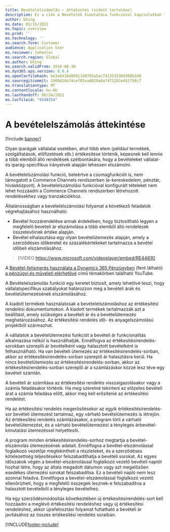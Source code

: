 ```yaml
---
title: Bevételelszámolás – áttekintés (videót tartalmaz)
description: Ez a cikk a Bevételek kimutatása funkcióval kapcsolatban tartalmaz tájékoztatást. Ez a funkció rugalmas keretet biztosít, amely lehetővé teszi, hogy vállalatspecifikus szabályokat határozzon meg a többelemű rendelések bevételi árának és bevételütemezésének elszámolásához.
author: bking
ms.date: 03/15/2022
ms.topic: overview
ms.prod: ''
ms.technology: ''
ms.search.form: Customer
audience: Application User
ms.reviewer: twheeloc
ms.search.region: Global
ms.author: bking
ms.search.validFrom: 2018-08-30
ms.dyn365.ops.version: 8.0.4
ms.openlocfilehash: be3e6438e86911d9703a5ac7413515389308b340
ms.sourcegitcommit: 1909d18a74cef85aad020a6a7473281e451f58c7
ms.translationtype: MT
ms.contentlocale: hu-HU
ms.lasthandoff: 08/24/2022
ms.locfileid: "9348354"
---
```

# <a name="revenue-recognition-overview"></a>A bevételelszámolás áttekintése

[!include [banner](../includes/banner.md)]

Olyan iparágak vállalatai esetében, ahol több elem (például termékek, szolgáltatások, előfizetések stb.) értékesítése történik, képesnek kell lennie a több elemből álló rendelések szétbontására, hogy a bevételeket vállalat-és iparág-specifikus irányelvek alapján lehessen elszámolni.

A bevételelszámolási funkció, beleértve a csomagfunkciót is, nem támogatott a Commerce Channels rendszerben (e-kereskedelem, pénztár, hívásközpont). A bevételelszámolási funkcióval konfigurált tételeket nem lehet hozzáadni a Commerce Channels rendszerben létrehozott rendelésekhez vagy tranzakciókhoz.

Általánosságban a bevételelszámolási folyamat a következő feladatok végrehajtásához használható:

* Bevétel hozzárendelése annak érdekében, hogy biztosítható legyen a megfelelő bevételi ár elszámolása a több elemből álló rendelések összetevőinek értéke alapján.
* Bevétel elhalasztása egy olyan bevételütemezés alapján, amely a szerződéses időkeretet és százalékértékeket tartalmazza a bevétel időbeli elszámolásához.

> [!VIDEO https://www.microsoft.com/videoplayer/embed/RE44iER]

A [Bevétel-felismerés használata a Dynamics 365 Pénzügyben](https://youtu.be/v3amIsiqvoo) (fent látható) [a pénzügyi és műveleti elérhetővé](https://www.youtube.com/playlist?list=PLcakwueIHoT_SYfIaPGoOhloFoCXiUSyW) című témakörben található YouTube.

A Bevételelszámolás funkció egy keretet biztosít, amely lehetővé teszi, hogy vállalatspecifikus szabályokat határozzon meg a bevételi árak és bevételütemezésének elszámolásához.

A kiadott termékek használatosak a bevételelszámoláshoz az értékesítési rendelési dokumentumokon. A kiadott termékek tartalmazzák azt a beállítást, amely szükséges a bevételi ár és a bevételütemezés meghatározásához. Az értékesítési rendelés idő- és anyagelszámolású projektből származhat.

A vállalatok a bevételütemezési funkciót a bevételi ár funkcionalitás alkalmazása nélkül is használhatják. Ennélfogva az értékesítésirendelés-sorokban szereplő ár bevételként vagy halasztott bevételként is felhasználható. Ha van bevételi ütemezés az értékesítésirendelés-sorban, akkor az értékesítésirendelés-sorban szereplő ár halasztásra kerül. Ha nincs bevételütemezés az értékesítésirendelés-sorban, akkor az értékesítésirendelés-sorban szereplő ár a számlázáskor közzé lesz téve egy bevételi számlán.

A bevételi ár számítása az értékesítési rendelés visszaigazolásakor vagy a számla feladásakor történik. Ha meg szeretné tekinteni az előzetes bevételi árat a számla feladása előtt, akkor meg kell erősítenie az értékesítési rendelést.

Ha az értékesítési rendelés megerősítésekor az egyik értékesítésirendelés-sor bevételi ütemezést tartalmaz, egy várható bevételütemezés is létrejön. Az értékesítési rendelés számlázásakor, a program törli a várható bevételütemezést, és a várható bevételütemezést a tényleges árbevétel-kimutatási ütemezéssel helyettesíti.

A program minden értékesítésirendelés-sorhoz megtartja a bevétel-elszámolás ütemezésének adatait. Ennélfogva a bevétel-elszámolással foglalkozó vezetője megtekintheti a részleteket, és a szerződéses kötelezettség teljesítésekor felszabadíthatja a bevételi sorokat. Az egyes időszakok végén a bevétel-elszámolással foglalkozó vezető bevételi naplót hozhat létre, hogy az általa megadott dátumon vagy azt megelőzően esedékes ütemezési sorokat felszabadítsa. Ez a bevételi napló nem lesz azonnal feladva. Ennélfogva a bevétel-elszámolással foglalkozó vezető ellenőrizheti, hogy a megfelelő összegek lesznek-e felszabadítva a halasztott bevételből a tényleges bevételhez.

Ha egy szerződésmódosítás következtében új értékesítésirendelés-sort kell hozzáadni a meglévő értékesítési rendeléshez vagy új értékesítési rendeléshez, akkor újrafelosztási folyamat futtatható a bevételi ár javításához az összes értékesítési rendelés soraiban.


[!INCLUDE[footer-include](../../includes/footer-banner.md)]

